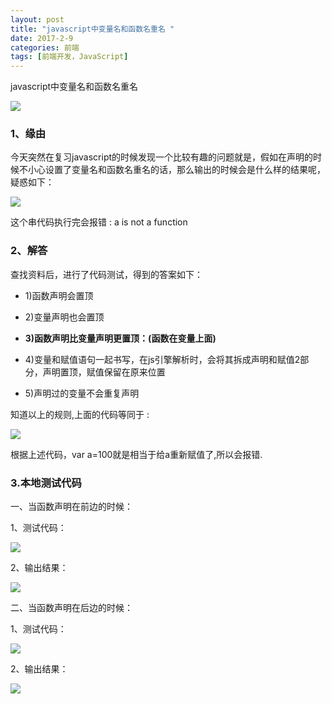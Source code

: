 ```yaml
---
layout: post
title: "javascript中变量名和函数名重名 "
date: 2017-2-9
categories: 前端
tags: [前端开发，JavaScript]
---
```


javascript中变量名和函数名重名

![](http://oq2sjn05e.bkt.clouddn.com/2017-2-9-FEW-variable%20and%20function.jpg)

<!-- more -->

### 1、缘由

今天突然在复习javascript的时候发现一个比较有趣的问题就是，假如在声明的时候不小心设置了变量名和函数名重名的话，那么输出的时候会是什么样的结果呢，疑惑如下：

![](http://oq2sjn05e.bkt.clouddn.com/2017-2-9-FEW-variable%20and%20function-1.png)

这个串代码执行完会报错 : a is not a function

### 2、解答
查找资料后，进行了代码测试，得到的答案如下：

+ 1)函数声明会置顶

+ 2)变量声明也会置顶

+ **3)函数声明比变量声明更置顶：(函数在变量上面)**

+ 4)变量和赋值语句一起书写，在js引擎解析时，会将其拆成声明和赋值2部分，声明置顶，赋值保留在原来位置

+ 5)声明过的变量不会重复声明

知道以上的规则,上面的代码等同于 :  

![](http://oq2sjn05e.bkt.clouddn.com/2017-2-9-FEW-variable%20and%20function-2.png)

根据上述代码，var a=100就是相当于给a重新赋值了,所以会报错.

### 3.本地测试代码

一、当函数声明在前边的时候：

1、测试代码：

![](http://oq2sjn05e.bkt.clouddn.com/2017-2-9-FEW-variable%20and%20function-3.png)

2、输出结果：

![](http://oq2sjn05e.bkt.clouddn.com/2017-2-9-FEW-variable%20and%20function-4.png)

二、当函数声明在后边的时候：

1、测试代码：

![](http://oq2sjn05e.bkt.clouddn.com/2017-2-9-FEW-variable%20and%20function-5.png)

2、输出结果：

![](http://oq2sjn05e.bkt.clouddn.com/2017-2-9-FEW-variable%20and%20function-6.png)